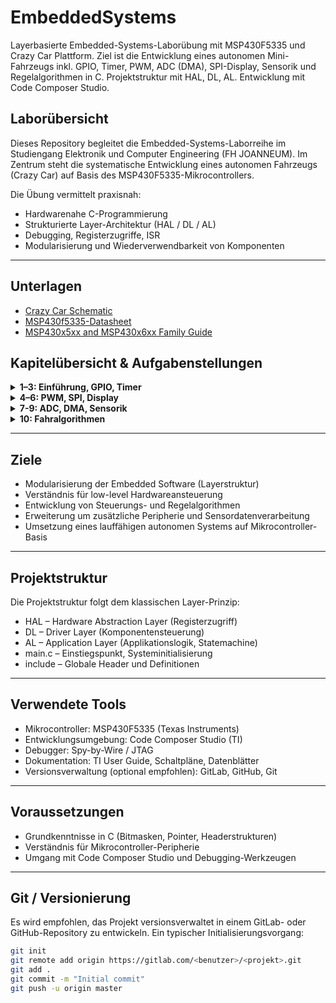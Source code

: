 # EmbeddedSystems

Layerbasierte Embedded-Systems-Laborübung mit MSP430F5335 und Crazy Car Plattform. Ziel ist die Entwicklung eines autonomen Mini-Fahrzeugs inkl. GPIO, Timer, PWM, ADC (DMA), SPI-Display, Sensorik und Regelalgorithmen in C. Projektstruktur mit HAL, DL, AL. Entwicklung mit Code Composer Studio.

## Laborübersicht

Dieses Repository begleitet die Embedded-Systems-Laborreihe im Studiengang Elektronik und Computer Engineering (FH JOANNEUM). Im Zentrum steht die systematische Entwicklung eines autonomen Fahrzeugs (Crazy Car) auf Basis des MSP430F5335-Mikrocontrollers.

Die Übung vermittelt praxisnah:
- Hardwarenahe C-Programmierung
- Strukturierte Layer-Architektur (HAL / DL / AL)
- Debugging, Registerzugriffe, ISR
- Modularisierung und Wiederverwendbarkeit von Komponenten
---

## Unterlagen
- [Crazy Car Schematic](https://fhjoanneum-my.sharepoint.com/:b:/g/personal/florian_mayer_fh-joanneum_at/EfXYu-rqsLRErJbybsbN4AEB_RUMizJhwpb5D_ysimZehA?e=Ti7PtO)
- [MSP430f5335-Datasheet](https://www.ti.com/lit/ds/symlink/msp430f5335.pdf)
- [MSP430x5xx and MSP430x6xx Family Guide](https://e2e.ti.com/cfs-file/__key/communityserver-discussions-components-files/166/MSP430x6-Family-User-Guide.pdf)


## Kapitelübersicht & Aufgabenstellungen

<details>
<summary><strong>1–3: Einführung, GPIO, Timer</strong></summary>

### 1. [Einführung und Projektstruktur](Kapitel_01_Einfuehrung/README.md)
- Überblick zur Crazy Car Platine
- Softwarearchitektur: HAL, DL, AL
- Projektstruktur in CCS
- Git-Versionierung & Setup

### 2. [Digitale Ein-/Ausgabe](Kapitel_02_GPIO/README.md)
- GPIO-Initialisierung
- Interruptgesteuerte Tasterauswertung
- Performancevergleich: Integer vs. Float
- Debugging (Breakpoints, Register, Expressions)

### 3. [Clock System und Timer B0](Kapitel_03_TimerB0/README.md)
- Unified Clock System (UCS)
- TimerB0: ISR-basierte LED/PWM-Steuerung
- Frequenzmessung per Oszilloskop

</details>

<details>
<summary><strong>4–6: PWM, SPI, Display</strong></summary>

### 4. [PWM und Aktorik](Kapitel_04_PWM_Aktorik/README.md)
- PWM mit TimerA1
- Ansteuerung von Servo & ESC
- Driver Layer für Lenkung und Gas

### 5. [SPI-Kommunikation](Kapitel_05_SPI/README.md)
- USCI_B1 SPI-Konfiguration
- Interruptgesteuerte Übertragung
- CS-Signal Handling

### 6. [LC-Display Ansteuerung](Kapitel_06_LCD/README.md)
- Displayinitialisierung (ST7565)
- Zeichenausgabe, Cursorpositionierung
- Zeichentabelle und Clear-Routinen

</details>

<details>
<summary><strong>7-9: ADC, DMA, Sensorik</strong></summary>

### 7. [ADC-Konfiguration](Kapitel_08_ADC/README.md)
- Einrichtung des ADC12_A
- Timer-gesteuerte Abtastung (120 Hz)
- Zwischenspeicherung in Datenstruktur

### 8. [ADC mit DMA](Kapitel_09_ADC_DMA/README.md)
- DMA0 für automatischen Speichertransfer
- Status-Flag Handling

### 9. [Sharp Abstandssensoren](Kapitel_10_Abstandssensoren/README.md)
- Messung und Darstellung der Sensor-Kennlinie
- Linearisierung: Lookup-Table vs. Approximation
- Filterung (Moving Average)

</details>

<details>
<summary><strong>10: Fahralgorithmen</strong></summary>

### 10. [Fahralgorithmen](Kapitel_11_Fahralgorithmen/README.md)
- Zustandsautomat: Links / Mitte / Rechts
- Regler (z. B. PID) für Lenkung und Geschwindigkeit
- Umsetzung einfacher Fahrstrategien:
  - Bandeverfolgung
  - Spurmitte halten
  - Kurvenkompensation
- Nutzung aller verfügbaren Sensoren

</details>

---

## Ziele

- Modularisierung der Embedded Software (Layerstruktur)
- Verständnis für low-level Hardwareansteuerung
- Entwicklung von Steuerungs- und Regelalgorithmen
- Erweiterung um zusätzliche Peripherie und Sensordatenverarbeitung
- Umsetzung eines lauffähigen autonomen Systems auf Mikrocontroller-Basis

---

## Projektstruktur

Die Projektstruktur folgt dem klassischen Layer-Prinzip:

- HAL          – Hardware Abstraction Layer (Registerzugriff)
- DL           – Driver Layer (Komponentensteuerung)
- AL           – Application Layer (Applikationslogik, Statemachine)
- main.c       – Einstiegspunkt, Systeminitialisierung
- include      – Globale Header und Definitionen

---

## Verwendete Tools

- Mikrocontroller: MSP430F5335 (Texas Instruments)
- Entwicklungsumgebung: Code Composer Studio (TI)
- Debugger: Spy-by-Wire / JTAG
- Dokumentation: TI User Guide, Schaltpläne, Datenblätter
- Versionsverwaltung (optional empfohlen): GitLab, GitHub, Git

---

## Voraussetzungen

- Grundkenntnisse in C (Bitmasken, Pointer, Headerstrukturen)
- Verständnis für Mikrocontroller-Peripherie
- Umgang mit Code Composer Studio und Debugging-Werkzeugen

---

## Git / Versionierung

Es wird empfohlen, das Projekt versionsverwaltet in einem GitLab- oder GitHub-Repository zu entwickeln. Ein typischer Initialisierungsvorgang:

```bash
git init
git remote add origin https://gitlab.com/<benutzer>/<projekt>.git
git add .
git commit -m "Initial commit"
git push -u origin master

